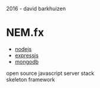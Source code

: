 2016 - david barkhuizen  

# NEM.fx
- [nodejs](https://nodejs.org/en/)
- [expressjs](http://expressjs.com/)
- [mongodb](https://www.mongodb.com/)

open source javascript server stack  
skeleton framework  

